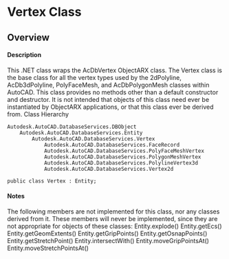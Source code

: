 # Vertex Class

## Overview

#### Description
This .NET class wraps the AcDbVertex ObjectARX class. 
The Vertex class is the base class for all the vertex types used by the 2dPolyline, AcDb3dPolyline, PolyFaceMesh, and AcDbPolygonMesh classes within AutoCAD. 
This class provides no methods other than a default constructor and destructor. It is not intended that objects of this class need ever be instantiated by ObjectARX applications, or that this class ever be derived from. 
Class Hierarchy
```text
Autodesk.AutoCAD.DatabaseServices.DBObject
    Autodesk.AutoCAD.DatabaseServices.Entity
        Autodesk.AutoCAD.DatabaseServices.Vertex
            Autodesk.AutoCAD.DatabaseServices.FaceRecord
            Autodesk.AutoCAD.DatabaseServices.PolyFaceMeshVertex
            Autodesk.AutoCAD.DatabaseServices.PolygonMeshVertex
            Autodesk.AutoCAD.DatabaseServices.PolylineVertex3d
            Autodesk.AutoCAD.DatabaseServices.Vertex2d
```

```text
public class Vertex : Entity;
```

#### Notes
The following members are not implemented for this class, nor any classes derived from it. These members will never be implemented, since they are not appropriate for objects of these classes: 
Entity.explode()
Entity.getEcs()
Entity.getGeomExtents()
Entity.getGripPoints()
Entity.getOsnapPoints()
Entity.getStretchPoint()
Entity.intersectWith()
Entity.moveGripPointsAt()
Entity.moveStretchPointsAt()